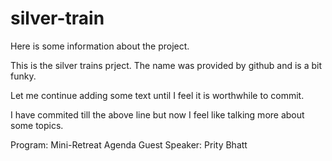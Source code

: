 # silver-train

Here is some information about the project.

This is the silver trains prject. The name was provided by github and is a bit funky.

Let me continue adding some text until I feel it is worthwhile to commit.

I have commited till the above line but now I feel like talking more about some topics.

Program: Mini-Retreat
Agenda
Guest Speaker: Prity Bhatt
